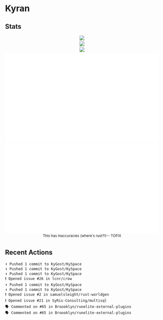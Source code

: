# Kyran
## Stats
<p align="center">
	<img src="https://github-profile-trophy.vercel.app/?username=KyGost&theme=nord&no-frame=true&column=3&row=2&margin-w=15&margin-h=15"/>
	<br/>
	<img src="https://github-readme-streak-stats.herokuapp.com/?user=KyGost&theme=nord&hide_border=true&date_format=Y-m-d"/>
	<br/>
	<img src="https://github-readme-stats.vercel.app/api?username=KyGost&show_icons=true&theme=nord&hide_border=true&count_private=true&hide_rank=true&hide_title=true"/>
	<br/>
	<img src="https://github.com/KyGost/github-stats/blob/master/generated/overview.svg"/>
	<br/>
	<img src="https://github.com/KyGost/github-stats/blob/master/generated/languages.svg"/>
	<br/>
	<sup>This has inaccuracies (where's rust?!)-- TOFIX</sup>
</p>
  
## Recent Actions
```
⬆️ Pushed 1 commit to KyGost/KySpace
⬆️ Pushed 1 commit to KyGost/KySpace
⬆️ Pushed 1 commit to KyGost/KySpace
❗️ Opened issue #26 in lcnr/crow
⬆️ Pushed 1 commit to KyGost/KySpace
⬆️ Pushed 1 commit to KyGost/KySpace
❗️ Opened issue #2 in samuelsleight/rust-worldgen
❗️ Opened issue #21 in SyRis-Consulting/multisql
🗣 Commented on #65 in Broooklyn/runelite-external-plugins
🗣 Commented on #65 in Broooklyn/runelite-external-plugins
```
